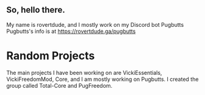 ## So, hello there.
My name is rovertdude, and I mostly work on my Discord bot Pugbutts
Pugbutts's info is at https://rovertdude.ga/pugbutts

# Random Projects
The main projects I have been working on are VickiEssentials, VickiFreedomMod, Core, and I am mostly working on Pugbutts.
I created the group called Total-Core and PugFreedom.
